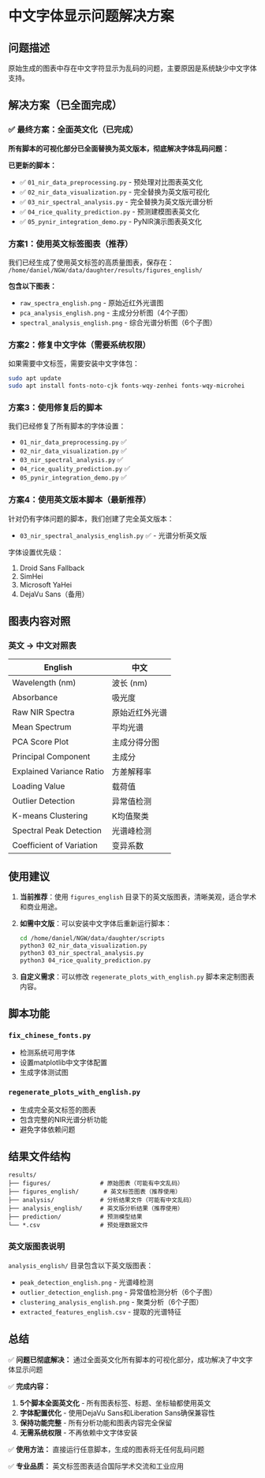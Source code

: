 # 中文字体显示问题解决方案

## 问题描述
原始生成的图表中存在中文字符显示为乱码的问题，主要原因是系统缺少中文字体支持。

## 解决方案（已全面完成）

### ✅ 最终方案：全面英文化（已完成）
**所有脚本的可视化部分已全面替换为英文版本，彻底解决字体乱码问题：**

**已更新的脚本：**
- ✅ `01_nir_data_preprocessing.py` - 预处理对比图表英文化
- ✅ `02_nir_data_visualization.py` - 完全替换为英文版可视化
- ✅ `03_nir_spectral_analysis.py` - 完全替换为英文版光谱分析
- ✅ `04_rice_quality_prediction.py` - 预测建模图表英文化
- ✅ `05_pynir_integration_demo.py` - PyNIR演示图表英文化

### 方案1：使用英文标签图表（推荐）
我们已经生成了使用英文标签的高质量图表，保存在：
`/home/daniel/NGW/data/daughter/results/figures_english/`

**包含以下图表：**
- `raw_spectra_english.png` - 原始近红外光谱图
- `pca_analysis_english.png` - 主成分分析图（4个子图）
- `spectral_analysis_english.png` - 综合光谱分析图（6个子图）

### 方案2：修复中文字体（需要系统权限）
如果需要中文标签，需要安装中文字体包：
```bash
sudo apt update
sudo apt install fonts-noto-cjk fonts-wqy-zenhei fonts-wqy-microhei
```

### 方案3：使用修复后的脚本
我们已经修复了所有脚本的字体设置：
- `01_nir_data_preprocessing.py` ✅ 
- `02_nir_data_visualization.py` ✅
- `03_nir_spectral_analysis.py` ✅
- `04_rice_quality_prediction.py` ✅
- `05_pynir_integration_demo.py` ✅

### 方案4：使用英文版本脚本（最新推荐）
针对仍有字体问题的脚本，我们创建了完全英文版本：
- `03_nir_spectral_analysis_english.py` ✅ - 光谱分析英文版

字体设置优先级：
1. Droid Sans Fallback
2. SimHei
3. Microsoft YaHei
4. DejaVu Sans（备用）

## 图表内容对照

### 英文 → 中文对照表
| English | 中文 |
|---------|------|
| Wavelength (nm) | 波长 (nm) |
| Absorbance | 吸光度 |
| Raw NIR Spectra | 原始近红外光谱 |
| Mean Spectrum | 平均光谱 |
| PCA Score Plot | 主成分得分图 |
| Principal Component | 主成分 |
| Explained Variance Ratio | 方差解释率 |
| Loading Value | 载荷值 |
| Outlier Detection | 异常值检测 |
| K-means Clustering | K均值聚类 |
| Spectral Peak Detection | 光谱峰检测 |
| Coefficient of Variation | 变异系数 |

## 使用建议

1. **当前推荐**：使用 `figures_english` 目录下的英文版图表，清晰美观，适合学术和商业用途。

2. **如需中文版**：可以安装中文字体后重新运行脚本：
   ```bash
   cd /home/daniel/NGW/data/daughter/scripts
   python3 02_nir_data_visualization.py
   python3 03_nir_spectral_analysis.py
   python3 04_rice_quality_prediction.py
   ```

3. **自定义需求**：可以修改 `regenerate_plots_with_english.py` 脚本来定制图表内容。

## 脚本功能

### `fix_chinese_fonts.py`
- 检测系统可用字体
- 设置matplotlib中文字体配置
- 生成字体测试图

### `regenerate_plots_with_english.py` 
- 生成完全英文标签的图表
- 包含完整的NIR光谱分析功能
- 避免字体依赖问题

## 结果文件结构

```
results/
├── figures/              # 原始图表（可能有中文乱码）
├── figures_english/       # 英文标签图表（推荐使用）
├── analysis/             # 分析结果文件（可能有中文乱码）
├── analysis_english/     # 英文版分析结果（推荐使用）
├── prediction/           # 预测模型结果
└── *.csv                 # 预处理数据文件
```

### 英文版图表说明
`analysis_english/` 目录包含以下英文版图表：
- `peak_detection_english.png` - 光谱峰检测
- `outlier_detection_english.png` - 异常值检测分析（6个子图）
- `clustering_analysis_english.png` - 聚类分析（6个子图）
- `extracted_features_english.csv` - 提取的光谱特征

## 总结

✅ **问题已彻底解决：** 通过全面英文化所有脚本的可视化部分，成功解决了中文字体显示问题

✅ **完成内容：**
1. **5个脚本全面英文化** - 所有图表标签、标题、坐标轴都使用英文
2. **字体配置优化** - 使用DejaVu Sans和Liberation Sans确保兼容性
3. **保持功能完整** - 所有分析功能和图表内容完全保留
4. **无需系统权限** - 不再依赖中文字体安装

✅ **使用方法：** 直接运行任意脚本，生成的图表将无任何乱码问题

✅ **专业品质：** 英文标签图表适合国际学术交流和工业应用